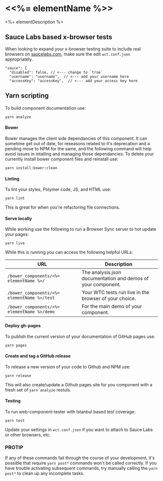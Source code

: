 # \<<%= elementName %>\>

<%= elementDescription %>

## Sauce Labs based x-browser tests

When looking to expand your x-browser testing suite to include real browsers on [saucelabs.com](https://saucelabs.com/), make sure the edit `wct.conf.json` appropriately.
```
"sauce": {
  "disabled": false, // <--- change to `true`
  "username": "username",  // <--- add your username here
  "accessKey": "accessKey",  // <--- add your access key here
```

## Yarn scripting

####
To build component documentation use:
```
yarn analyze
```

#### Bower
Bower manages the client side dependancies of this component. It can sometime get out of date, for reseasons related to it's deprecation and a pending move to NPM for the same, and the following command will help avoid issues in intalling and managing those dependancies. To delete your currently install bower component files and reinstall use:
```
yarn install:bower:clean
```

#### Linting
To lint your styles, Polymer code, JS, and HTML use:
```
yarn lint
```
This is great for when you're refactoring file connections.

#### Serve locally
While working use the following to run a Browser Sync server to hot update your pages:
```
yarn live
```
While this is running you can access the following helpful URLs:

| URL | Description |
| --- | --- |
| `/bower_components/<%= elementName %>/` | The analysis.json documentation and demos of your component. |
| `/bower_components/<%= elementName %>/test` | Your WTC tests run live in the browser of your choice. |
| `/bower_components/<%= elementName %>/demo` | For the main demo of your component. |

#### Deploy gh-pages
To publish the current version of your documentation of GitHub pages use:
```
yarn pages
```

#### Create and tag a GitHub release
To release a new version of your code to Github and NPM use:
```
yarn release
```
This will also create/update a Github pages site for you component with a fresh set of `yarn analyze` restuls.

#### Testing
To run web-component-tester with Istanbul based test coverage:
```
yarn test
```
Update your settings in `wct.conf.json` if you want to attach to Sauce Labs or other browsers, etc.

### PROTIP
If any of these commands fail through the course of your development, it's possible that require `yarn post*` commands won't be called correctly. If you have trouble activating subsequent commands, try manually calling the `yarn post*` to clean up any incomplete tasks.
